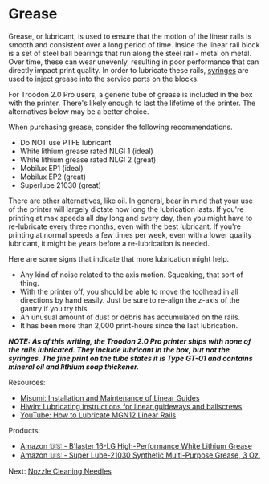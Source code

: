 # Grease
Grease, or lubricant, is used to ensure that the motion of the linear rails is smooth and consistent over a long period of time. 
Inside the linear rail block is a set of steel ball bearings that run along the steel rail - metal on metal. Over time, these can wear unevenly, resulting in poor performance that can directly impact print quality.
In order to lubricate these rails, [syringes](https://github.com/500Foods/WelcomeToTroodon/blob/main/docs/level_1/syringes.md) are used to inject grease into the service ports on the blocks.

For Troodon 2.0 Pro users, a generic tube of grease is included in the box with the printer. There's likely enough to last the lifetime of the printer. The alternatives below may be a better choice.

When purchasing grease, consider the following recommendations.
- Do NOT use PTFE lubricant
- White lithium grease rated NLGI 1 (ideal)
- White lithium grease rated NLGI 2 (great)
- Mobilux EP1 (ideal)
- Mobilux EP2 (great)
- Superlube 21030 (great)

There are other alternatives, like oil. In general, bear in mind that your use of the printer will largely dictate how long the lubrication lasts.
If you're printing at max speeds all day long and every day, then you might have to re-lubricate every three months, even with the best lubricant. 
If you're printing at normal speeds a few times per week, even with a lower quality lubricant, it might be years before a re-lubrication is needed.

Here are some signs that indicate that more lubrication might help.
- Any kind of noise related to the axis motion. Squeaking, that sort of thing.
- With the printer off, you should be able to move the toolhead in all directions by hand easily. Just be sure to re-align the z-axis of the gantry if you try this.
- An unusual amount of dust or debris has accumulated on the rails.
- It has been more than 2,000 print-hours since the last lubrication.

***NOTE: As of this writing, the Troodon 2.0 Pro printer ships with none of the rails lubricated. They include lubricant in the box, but not the syringes. The fine print on the tube states it is Type GT-01 and contains mineral oil and lithium soap thickener.***

Resources:
- [Misumi: Installation and Maintenance of Linear Guides](https://us.misumi-ec.com/pdf/fa/2010/p0501.pdf)
- [Hiwin: Lubricating instructions for linear guideways and ballscrews](https://www.hiwin.com/wp-content/uploads/lubricating_instructions.pdf)
- [YouTube: How to Lubricate MGN12 Linear Rails](https://www.youtube.com/watch?v=GWzz6fQiWmw)

Products:
- [Amazon 🇺🇸 - B'laster 16-LG High-Performance White Lithium Grease](https://a.co/d/gwLPUC0)
- [Amazon 🇺🇸 - Super Lube-21030 Synthetic Multi-Purpose Grease, 3 Oz.](https://a.co/d/9RkeD1P)

 Next: [Nozzle Cleaning Needles](https://github.com/500Foods/WelcomeToTroodon/blob/main/docs/level_1/nozzle_needles.md)
 
